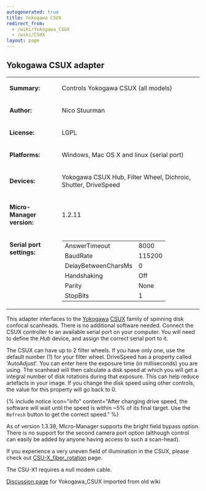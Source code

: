 ```yaml
---
autogenerated: true
title: Yokogawa CSUX
redirect_from:
  - /wiki/Yokogawa_CSUX
  - /wiki/CSUX
layout: page
---
```


## Yokogawa CSUX adapter

<table>
<tr>
<td markdown="1">

**Summary:**

</td>
<td markdown="1">

Controls Yokogawa CSUX (all models)

</td>
</tr>
<tr>
<td markdown="1">

**Author:**

</td>
<td markdown="1">

Nico Stuurman

</td>
</tr>
<tr>
<td markdown="1">

**License:**

</td>
<td markdown="1">

LGPL

</td>
</tr>
<tr>
<td markdown="1">

**Platforms:**

</td>
<td markdown="1">

Windows, Mac OS X and linux (serial port)

</td>
</tr>
<tr>
<td markdown="1">

**Devices:**

</td>
<td markdown="1">

Yokogawa CSUX Hub, Filter Wheel, Dichroic, Shutter, DriveSpeed

</td>
</tr>
<tr>
<td markdown="1">

**Micro-Manager version:**

</td>
<td markdown="1">

1.2.11

</td>
</tr>
<tr>
<td markdown="1" valign=top>

**Serial port settings:**

</td>
<td markdown="1" valign=top>

|                     |        |
|---------------------|--------|
| AnswerTimeout       | 8000   |
| BaudRate            | 115200 |
| DelayBetweenCharsMs | 0      |
| Handshaking         | Off    |
| Parity              | None   |
| StopBits            | 1      |

</td>
</tr>
</table>

This adapter interfaces to the [Yokogawa](http://www.yokogawa.com/)
[CSUX](http://www.yokogawa.com/scanner/products/csuX1e.htm) family of
spinning disk confocal scanheads. There is no additional software
needed. Connect the CSUX controller to an available serial port on your
computer. You will need to define the *Hub* device, and assign the
correct serial port to it.

The CSUX can have up to 2 filter wheels. If you have only one, use the
default number (1) for your filter wheel. DriveSpeed has a property
called 'AutoAdjust'. You can enter here the exposure time (in
milliseconds) you are using. The scanhead will then calculate a disk
speed at which you will get a integral number of disk rotations during
that exposure. This can help reduce artefacts in your image. If you
change the disk speed using other controls, the value for this property
will go back to 0.

{% include notice icon="info" content="After changing drive speed,
the software will wait until the speed is within \~5% of its final
target. Use the `Refresh` button to get the correct speed." %}

As of version 1.3.38, MIcro-Manager supports the bright field bypass
option. There is no support for the second camera port option (although
control can easily be added by anyone having access to such a
scan-head).

If you experience a very uneven field of illumination in the CSUX,
please check out
[CSU-X\_fiber\_rotation](CSU-X_fiber_rotation) page.

The CSU-X1 requires a null modem cable.

[Discussion page](/talk/Yokogawa_CSUX) for Yokogawa_CSUX imported from old wiki
